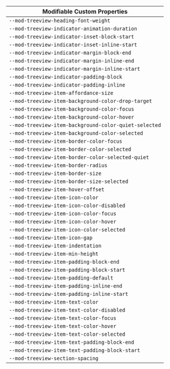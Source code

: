 | Modifiable Custom Properties                          |
| ----------------------------------------------------- |
| `--mod-treeview-heading-font-weight`                  |
| `--mod-treeview-indicator-animation-duration`         |
| `--mod-treeview-indicator-inset-block-start`          |
| `--mod-treeview-indicator-inset-inline-start`         |
| `--mod-treeview-indicator-margin-block-end`           |
| `--mod-treeview-indicator-margin-inline-end`          |
| `--mod-treeview-indicator-margin-inline-start`        |
| `--mod-treeview-indicator-padding-block`              |
| `--mod-treeview-indicator-padding-inline`             |
| `--mod-treeview-item-affordance-size`                 |
| `--mod-treeview-item-background-color-drop-target`    |
| `--mod-treeview-item-background-color-focus`          |
| `--mod-treeview-item-background-color-hover`          |
| `--mod-treeview-item-background-color-quiet-selected` |
| `--mod-treeview-item-background-color-selected`       |
| `--mod-treeview-item-border-color-focus`              |
| `--mod-treeview-item-border-color-selected`           |
| `--mod-treeview-item-border-color-selected-quiet`     |
| `--mod-treeview-item-border-radius`                   |
| `--mod-treeview-item-border-size`                     |
| `--mod-treeview-item-border-size-selected`            |
| `--mod-treeview-item-hover-offset`                    |
| `--mod-treeview-item-icon-color`                      |
| `--mod-treeview-item-icon-color-disabled`             |
| `--mod-treeview-item-icon-color-focus`                |
| `--mod-treeview-item-icon-color-hover`                |
| `--mod-treeview-item-icon-color-selected`             |
| `--mod-treeview-item-icon-gap`                        |
| `--mod-treeview-item-indentation`                     |
| `--mod-treeview-item-min-height`                      |
| `--mod-treeview-item-padding-block-end`               |
| `--mod-treeview-item-padding-block-start`             |
| `--mod-treeview-item-padding-default`                 |
| `--mod-treeview-item-padding-inline-end`              |
| `--mod-treeview-item-padding-inline-start`            |
| `--mod-treeview-item-text-color`                      |
| `--mod-treeview-item-text-color-disabled`             |
| `--mod-treeview-item-text-color-focus`                |
| `--mod-treeview-item-text-color-hover`                |
| `--mod-treeview-item-text-color-selected`             |
| `--mod-treeview-item-text-padding-block-end`          |
| `--mod-treeview-item-text-padding-block-start`        |
| `--mod-treeview-section-spacing`                      |
